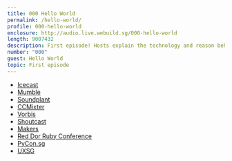 ```yaml
---
title: 000 Hello World
permalink: /hello-world/
profile: 000-hello-world
enclosure: http://audio.live.webuild.sg/000-hello-world
length: 9007432
description: First episode! Hosts explain the technology and reason behind this live audio show
number: "000"
guest: Hello World
topic: First episode
---
```


*   [Icecast][1]
*   [Mumble][2]
*   [Soundplant][3]
*   [CCMixter][4]
*   [Vorbis][5]
*   [Shoutcast][6]
*   [Makers][7]
*   [Red Dor Ruby Conference][8]
*   [PyCon.sg][9]
*   [UXSG][10]

 [1]: http://www.icecast.org/
 [2]: http://mumble.sourceforge.net/
 [3]: http://soundplant.org/
 [4]: http://ccmixter.org/
 [5]: http://www.vorbis.com/
 [6]: http://www.shoutcast.com/
 [7]: http://www.amazon.com/Makers-The-New-Industrial-Revolution/dp/0307720950
 [8]: http://reddotrubyconf.com/
 [9]: https://pycon.sg/
 [10]: http://www.uxsg.org/
